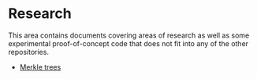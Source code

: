 # Research

This area contains documents covering areas of research as well as some experimental proof-of-concept code that does not fit into any of the other repositories.

* [Merkle trees](merkle_trees/)

